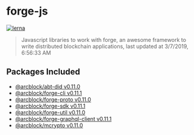 # forge-js

[![lerna](https://img.shields.io/badge/maintained%20with-lerna-cc00ff.svg)](https://lernajs.io/)

> Javascript libraries to work with forge, an awesome framework to write distributed blockchain applications, last updated at 3/7/2019, 6:56:33 AM

## Packages Included

- [@arcblock/abt-did v0.11.0](./packages/abt-did)
- [@arcblock/forge-cli v0.11.1](./packages/forge-cli)
- [@arcblock/forge-proto v0.11.0](./packages/forge-proto)
- [@arcblock/forge-sdk v0.11.1](./packages/forge-sdk)
- [@arcblock/forge-util v0.11.0](./packages/forge-util)
- [@arcblock/forge-graphql-client v0.11.1](./packages/graphql-client)
- [@arcblock/mcrypto v0.11.0](./packages/mcrypto)

